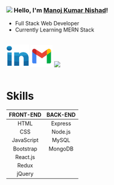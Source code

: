 ### <img src="https://media.giphy.com/media/hvRJCLFzcasrR4ia7z/giphy.gif" width="30px"> Hello, I'm [Manoj Kumar Nishad](https://danielcaballero.herokuapp.com)! 
<ul>
  <li>Full Stack Web Developer</li><li>Currently Learning MERN Stack</li>
  </ul>
  <br>
<div><img width="60px" src="https://github.com/amnishad0512/amnishad0512/blob/master/assets/img/linkedin.png" />
<img  width="59px" src="https://github.com/amnishad0512/amnishad0512/blob/master/assets/img/gmail.png" />
<img  width="60px" src="https://github.com/amnishad0512/amnishad0512/blob/master/assets/img/instagram.png" /></div>

<br>
  <h1>Skills</h1>

| FRONT-END | BACK-END | 
| :---:         |     :---:      |    
| HTML   | Express     |
| CSS    | Node.js       | 
| JavaScript    | MySQL       | 
| Bootstrap    | MongoDB       | 
| React.js    |       | 
| Redux    |         |
| jQuery    |           |


                                  

